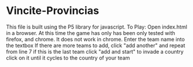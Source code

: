 # Vincite-Provincias
This file is built using the P5 library for javascript.
To Play:
Open index.html in a browser.
At this time the game has only has been only tested with firefox, and chrome.
It does not work in chrome.
Enter the team name into the textbox
If there are more teams to add, click "add another" and repeat from line 7
if this is the last team click "add and start"
to invade a country click on it until it cycles to the country of your team
